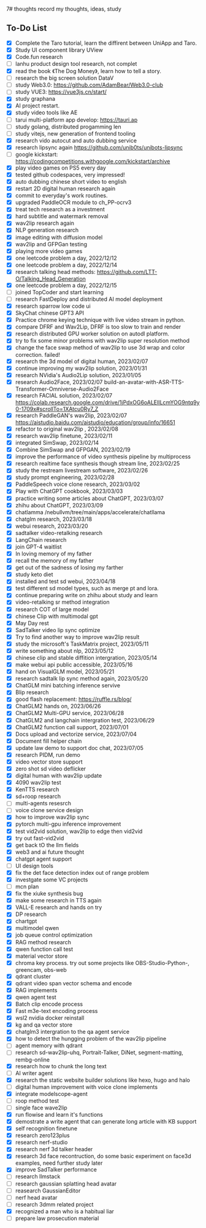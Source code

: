 7# thoughts
record my thoughts, ideas, study

## To-Do List
- [X] Complete the Taro tutorial, learn the diffirent between UniApp and Taro.
- [X] Study UI component library UView
- [X] Code.fun research
- [ ] lanhu product design tool research, not complet
- [X] read the book 《The Dog Money》, learn how to tell a story.
- [ ] research the big screen solution DataV
- [ ] study Web3.0: https://github.com/AdamBear/Web3.0-club
- [ ] study VUE3: https://vue3js.cn/start/
- [X] study graphana
- [X] AI project restart.
- [X] study video tools like AE
- [ ] tarui multi-platform app develop: https://tauri.ap
- [ ] study golang, distributed progamming len
- [ ] study vitejs, new generation of frontend tooling 
- [X] research vido autocut and auto dubbing service 
- [X] research lipsync again
https://github.com/unib0ts/unibots-lipsync
- [ ] google kickstart:
https://codingcompetitions.withgoogle.com/kickstart/archive
- [X] play video games on PS5 every day
- [X] tested github codespaces, very impressed!
- [X] auto dubbing chinese short video to english
- [X] restart 2D digital human research again
- [X] commit to everyday's work routines.
- [X] upgraded PaddleOCR module to ch_PP-ocrv3 
- [X] treat tech research as a investment
- [X] hard subtitle and watermark removal
- [X] wav2lip research again
- [X] NLP generation research
- [X] image editing with diffusion model
- [X] wav2lip and GFPGan testing
- [X] playing more video games
- [X] one leetcode problem a day, 2022/12/12
- [X] one leetcode problem a day, 2022/12/14
- [X] research talking head methods:
https://github.com/LTT-O/Talking_Head_Generation
- [X] one leetcode problem a day, 2022/12/15
- [ ] joined TopCoder and start learning
- [ ] research FastDeploy and distributed AI model deployment
- [X] research sparrow low code ui
- [X] SkyChat chinese GPT3 API
- [X] Practice chrome keying technique with live video stream in python.
- [X] compare DFRF and Wav2Lip, DFRF is too slow to train and render
- [X] research distributed GPU worker solution on autodl platform.
- [X] try to fix some minor problems with wav2lip super resolution method
- [X] change the face swap method of wav2lip to use 3d wrap and color correction. failed!
- [X] research the 3d model of digital human, 2023/02/07
- [X] continue improving my wav2lip solution, 2023/01/31
- [X] research NVidia's Audio2Lip solution, 2023/01/05
- [X] research Audio2Face, 2023/02/07
build-an-avatar-with-ASR-TTS-Transformer-Omniverse-Audio2Face
- [X] research FACIAL solution, 2023/02/07
https://colab.research.google.com/drive/1jPdxOG6oALEIlLcmYOG9ntq9y0-1709x#scrollTo=1XAtcu0Ry7_Z
- [X] research PaddleGAN's wav2lip, 2023/02/07
https://aistudio.baidu.com/aistudio/education/group/info/16651
- [X] refactor to original wav2lip , 2023/02/08
- [X] research wav2lip finetune, 2023/02/11
- [X] integrated SimSwap, 2023/02/14
- [X] Combine SimSwap and GFPGAN, 2023/02/19
- [X] improve the performance of video synthesis pipeline by multiprocess
- [X] research realtime face synthesis though stream line, 2023/02/25
- [X] study the restream livestream software, 2023/02/26
- [X] study prompt engineering, 2023/02/28
- [X] PaddleSpeech voice clone research, 2023/03/02
- [X] Play with ChatGPT cookbook, 2023/03/03
- [X] practice writing some articles about ChatGPT, 2023/03/07
- [X] zhihu about ChatGPT, 2023/03/09
- [X] chatlamma /nebullvm/tree/main/apps/accelerate/chatllama
- [X] chatglm research, 2023/03/18
- [X] webui research, 2023/03/20
- [X] sadtalker video-retalking research
- [X] LangChain research
- [X] join GPT-4 waitlist
- [X] In loving memory of my father
- [X] recall the memory of my father
- [X] get out of the sadness of losing my farther
- [X] study keto diet
- [X] installed and test sd webui, 2023/04/18
- [X] test different sd model types, such as merge pt and lora.
- [X] continue preparing write on zhihu about study and learn
- [X] video-retalking sr method integration
- [X] research COT of large model
- [X] chinese Clip with multimodal gpt
- [X] May Day rest
- [X] SadTalker video lip sync optimize
- [X] Try to find another way to improve wav2lip result
- [X] study the microsoft's TaskMatrix project, 2023/05/11
- [X] write something about nlp, 2023/05/12
- [X] chinese clip and stable diffition intergration, 2023/05/14
- [X] make webui api public accessible, 2023/05/16
- [X] hand on VisualGLM model, 2023/05/21
- [X] research sadtalk lip sync method again, 2023/05/20
- [X] ChatGLM mini batching inference servive
- [X] Blip research
- [X] good flash replacement: https://ruffle.rs/blog/
- [X] ChatGLM2 hands on, 2023/06/26
- [X] ChatGLM2 Multi-GPU service, 2023/06/28
- [X] ChatGLM2 and langchain intergration test, 2023/06/29
- [X] ChatGLM2 function call support, 2023/07/01
- [X] Docs upload and vectorize service, 2023/07/04
- [X] Document fill helper chain
- [X] update law demo to support doc chat, 2023/07/05
- [X] research PIDM, run demo
- [X] video vector store support
- [X] zero shot sd video deflicker
- [X] digital human with wav2lip update
- [X] 4090 wav2lip test
- [X] KenTTS research
- [X] sd+roop research
- [ ] multi-agents resesrch
- [ ] voice clone service design
- [X] how to improve wav2lip sync
- [X] pytorch multi-gpu inference improvement
- [X] test vid2vid solution, wav2lip to edge then vid2vid
- [X] try out fast-vid2vid
- [X] get back tO the llm fields
- [X] web3 and ai future thought
- [X] chatgpt agent support
- [ ] UI design tools
- [X] fix the det face detection index out of range problem
- [X] investgate some VC projects
- [ ] mcn plan
- [X] fix the xiuke synthesis bug
- [X] make some research in TTS again
- [X] VALL-E research and hands on try
- [X] DP research
- [X] chartgpt
- [X] multimodel qwen
- [X] job queue control optimization
- [X] RAG method research
- [X] qwen function call test
- [X] material vector store
- [X] chroma key process. try out some projects like OBS-Studio-Python-, greencam, obs-web
- [X] qdrant cluster
- [X] qdrant video span vector schema and encode
- [X] RAG implements
- [X] qwen agent test
- [X] Batch clip encode process
- [X] Fast m3e-text encoding process
- [X] wsl2 nvidia docker reinstall
- [X] kg and qa vector store
- [X] chatglm3 intergration to the qa agent service
- [X] how to detect the hungging problem of the wav2lip pipeline
- [ ] agent memory with qdrant
- [ ] research sd-wav2lip-uhq, Portrait-Talker, DiNet, segment-matting, rembg-online
- [X] research how to chunk the long text
- [ ] AI writer agent
- [X] research the static website builder solutions like hexo, hugo and halo
- [ ] digital human improvement with voice clone implements
- [X] integrate modelscope-agent 
- [ ] roop method test
- [ ] single face wave2lip
- [X] run flowise and learn it's functions
- [X] demostrate a write agent that can generate long article with KB support
- [X] self recognition finetune
- [X] research zero123plus
- [X] research nerf-studio
- [X] research nerf 3d talker header
- [X] research 3d face recontruction, do some basic experiment on face3d examples, need further study later
- [X] improve SadTalker performance
- [ ] research llmstack
- [ ] research gaussian splatting head avatar
- [ ] reasearch GaussianEditor
- [ ] nerf head avatar
- [ ] research 3dmm related project
- [X] recognized a man who is a habitual liar
- [ ] prepare law prosecution material
